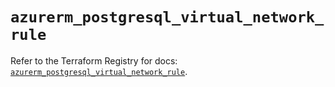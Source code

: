 # `azurerm_postgresql_virtual_network_rule`

Refer to the Terraform Registry for docs: [`azurerm_postgresql_virtual_network_rule`](https://registry.terraform.io/providers/hashicorp/azurerm/4.24.0/docs/resources/postgresql_virtual_network_rule).

